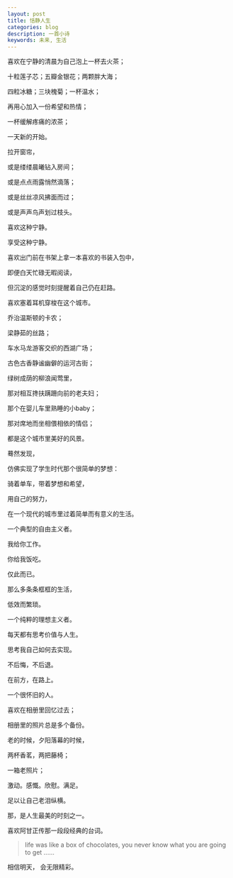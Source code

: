 ```yaml
---
layout: post
title: 恬静人生
categories: blog
description: 一首小诗
keywords: 未来, 生活
---   
```


喜欢在宁静的清晨为自己泡上一杯去火茶；

十粒莲子芯；五瓣金银花；两颗胖大海；

四粒冰糖；三块槐菊；一杯温水；

再用心加入一份希望和热情；

一杯缓解疼痛的浓茶；

一天新的开始。        

拉开窗帘，

或是缕缕晨曦钻入房间；

或是点点雨露悄然滴落；

或是丝丝凉风拂面而过；

或是声声鸟声划过枝头。

喜欢这种宁静。

享受这种宁静。    


喜欢出门前在书架上拿一本喜欢的书装入包中，

即便白天忙碌无暇阅读，

但沉淀的感觉时刻提醒着自己仍在赶路。

喜欢塞着耳机穿梭在这个城市。

乔治温斯顿的卡农；

梁静茹的丝路；

车水马龙游客交织的西湖广场；

古色古香静谧幽僻的运河古街；

绿树成荫的柳浪闻莺里，

那对相互搀扶蹒跚向前的老夫妇；

那个在婴儿车里熟睡的小baby；

那对席地而坐相偎相依的情侣；

都是这个城市里美好的风景。    


蓦然发现，

仿佛实现了学生时代那个很简单的梦想：

骑着单车，带着梦想和希望，

用自己的努力，

在一个现代的城市里过着简单而有意义的生活。    


一个典型的自由主义者。

我给你工作。

你给我饭吃。

仅此而已。

那么多条条框框的生活，

低效而繁琐。

一个纯粹的理想主义者。

每天都有思考价值与人生。

思考我自己如何去实现。

不后悔，不后退。

在前方，在路上。

一个很怀旧的人。

喜欢在相册里回忆过去；

相册里的照片总是多个备份。

老的时候，夕阳落幕的时候，

两杯香茗，两把藤椅；

一箱老照片；

激动。感慨。欣慰。满足。

足以让自己老泪纵横。

那，是人生最美的时刻之一。    


喜欢阿甘正传那一段段经典的台词。

> life was like a box of chocolates, you never know what you are going to get ......    

相信明天， 会无限精彩。